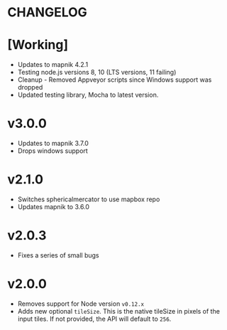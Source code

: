 # CHANGELOG

# [Working]

* Updates to mapnik 4.2.1
* Testing node.js versions 8, 10 (LTS versions, 11 failing)
* Cleanup - Removed Appveyor scripts since Windows support was dropped
* Updated testing library, Mocha to latest version.

# v3.0.0

* Updates to mapnik 3.7.0
* Drops windows support

# v2.1.0

* Switches sphericalmercator to use mapbox repo
* Updates mapnik to 3.6.0

# v2.0.3

* Fixes a series of small bugs 

# v2.0.0

* Removes support for Node version `v0.12.x`
* Adds new optional `tileSize`. This is the native tileSize in pixels of the input tiles. If not provided, the API will default to `256`.
